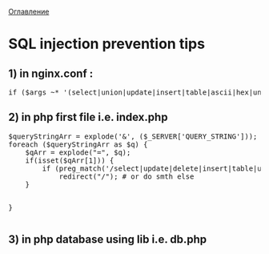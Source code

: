 
<a href="https://github.com/mnesina/cookbook/blob/master/README.md">Оглавление</a>
<h1>SQL injection prevention tips</h1>
<h2>1) in nginx.conf :</h2>
<pre>
if ($args ~* '(select|union|update|insert|table|ascii|hex|unhex|drop)' ) { return 403; }
</pre>
<h2>2) in php first file i.e. index.php</h2>
<pre>
$queryStringArr = explode('&', ($_SERVER['QUERY_STRING']));
foreach ($queryStringArr as $q) {
    $qArr = explode("=", $q);
    if(isset($qArr[1])) {
        if (preg_match('/select|update|delete|insert|table|union|join|hex|unhex|drop/i',$qArr[1]))
            redirect("/"); # or do smth else
    }

}
</pre>
<h2>3) in php database using lib i.e. db.php</h2> 
